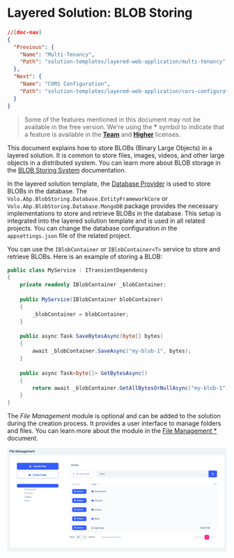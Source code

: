 # Layered Solution: BLOB Storing

```json
//[doc-nav]
{
  "Previous": {
    "Name": "Multi-Tenancy",
    "Path": "solution-templates/layered-web-application/multi-tenancy"
  },
  "Next": {
    "Name": "CORS Configuration",
    "Path": "solution-templates/layered-web-application/cors-configuration"
  }
}
```

> Some of the features mentioned in this document may not be available in the free version. We're using the **\*** symbol to indicate that a feature is available in the **[Team](https://abp.io/pricing)** and **[Higher](https://abp.io/pricing)** licenses.

This document explains how to store BLOBs (Binary Large Objects) in a layered solution. It is common to store files, images, videos, and other large objects in a distributed system. You can learn more about BLOB storage in the [BLOB Storing System](../../framework/infrastructure/blob-storing/index.md) documentation.

In the layered solution template, the [Database Provider](../../framework/infrastructure/blob-storing/database.md) is used to store BLOBs in the database. The `Volo.Abp.BlobStoring.Database.EntityFrameworkCore` or `Volo.Abp.BlobStoring.Database.MongoDB` package provides the necessary implementations to store and retrieve BLOBs in the database. This setup is integrated into the layered solution template and is used in all related projects. You can change the database configuration in the `appsettings.json` file of the related project.

You can use the `IBlobContainer` or `IBlobContainer<T>` service to store and retrieve BLOBs. Here is an example of storing a BLOB:

```csharp
public class MyService : ITransientDependency
{
    private readonly IBlobContainer _blobContainer;

    public MyService(IBlobContainer blobContainer)
    {
        _blobContainer = blobContainer;
    }

    public async Task SaveBytesAsync(byte[] bytes)
    {
        await _blobContainer.SaveAsync("my-blob-1", bytes);
    }

    public async Task<byte[]> GetBytesAsync()
    {
        return await _blobContainer.GetAllBytesOrNullAsync("my-blob-1");
    }
}
```

The *File Management* module is optional and can be added to the solution during the creation process. It provides a user interface to manage folders and files. You can learn more about the module in the [File Management *](../../modules/file-management.md) document.

![file-management](images/file-management-index-page.png)
